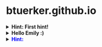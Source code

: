 # btuerker.github.io

<details>
  <summary><b>Hint: First hint!</b></summary>
  
  ```ruby
    puts "Hello, World!"
  ```
  
</details>

<details>
  <summary><b>Hello Emily :)</b></summary>
  
  ```ruby
    puts "Hello, World!"
  ```
  
</details>

<details>
  <summary><b style="color: blue;">Hint:</b></summary>
  
  :) :) :)
  ```ruby
    class BST
      # accessors and constructor omitted
      # pre_order method omitted

      def insert new_node
        # base case: if the tree is empty, set new_node as the root element
        # no need to iterate at all, then end the function call
        if @root.nil?
          @root = new_node
          return
        end
        # Iteration is the same with the above solution
        current = @root
        until current.nil?
          if new_node.data < current.data
            # without using the parent variable, in here:
            # append element and end the function if the next current is nil
            if current.left.nil?
              current.left = new_node
              return
            end
            current = current.left
          elsif new_node.data > current.data
            # without using the parent variable, in here:
            # append element and end the function if the next current is nil
            if current.right.nil?
              current.right = new_node
              return
            end
            current = current.right
          end
        end
      end
    end

    # Basic usage
    def binary_search_tree(array)
      tree = BST.new
      array.each { |e| tree.insert(Node.new(e)) }
      tree.pre_order
    end
  ```
  
</details>


